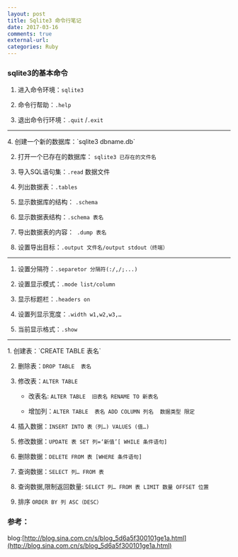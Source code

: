 ```yaml
---
layout: post
title: Sqlite3 命令行笔记
date: 2017-03-16
comments: true
external-url:
categories: Ruby
---
```



### sqlite3的基本命令


1. 进入命令环境：`sqlite3`

2. 命令行帮助：`.help`

3. 退出命令行环境：`.quit` /`.exit`

<hr>
4. 创建一个新的数据库：`sqlite3 dbname.db`

2. 打开一个已存在的数据库： `sqlite3 已存在的文件名`

3. 导入SQL语句集：`.read` 数据文件

7. 列出数据表：`.tables`

5. 显示数据库的结构： `.schema`

6. 显示数据表结构：`.schema 表名`

7. 导出数据表的内容：` .dump 表名`

6. 设置导出目标：`.output 文件名/output stdout（终端）`

<hr>

1. 设置分隔符：`.separetor 分隔符(:/,/;...)`

2. 设置显示模式：`.mode list/column`

3. 显示标题栏：`.headers on`

4. 设置列显示宽度：`.width w1,w2,w3,…`

6. 当前显示格式：`.show`

<hr>
1. 创建表：`CREATE TABLE 表名`

2. 删除表：`DROP TABLE  表名`

3. 修改表：`ALTER TABLE ` 

   - 改表名: `ALTER TABLE  旧表名 RENAME TO 新表名`

   - 增加列：`ALTER TABLE  表名 ADD COLUMN 列名  数据类型 限定`

4. 插入数据：`INSERT INTO 表（列…) VALUES (值…)`

5. 修改数据：`UPDATE 表 SET 列=‘新值’[ WHILE 条件语句]`

6. 删除数据：`DELETE FROM 表 [WHERE 条件语句]` 

7. 查询数据：`SELECT 列… FROM 表`

7. 查询数据,限制返回数量: `SELECT 列… FROM 表 LIMIT 数量 OFFSET 位置`

8. 排序  `ORDER BY 列 ASC（DESC）`

### 参考：
blog:[http://blog.sina.com.cn/s/blog_5d6a5f300101ge1a.html](http://blog.sina.com.cn/s/blog_5d6a5f300101ge1a.html)
